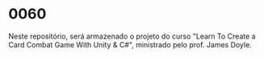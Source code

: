 # 0060
Neste repositório, será armazenado o projeto do curso "Learn To Create a Card Combat Game With Unity &amp; C#", ministrado pelo prof. James Doyle.
